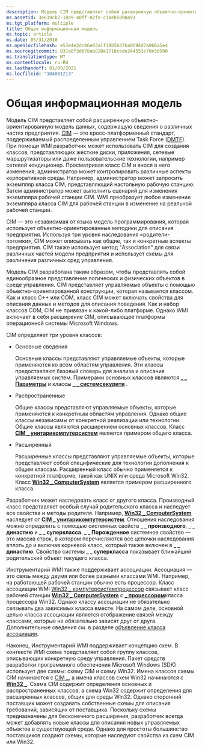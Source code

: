 ```yaml
---
description: Модель CIM представляет собой расширенную объектно-ориентированную модель данных, содержащую сведения о различных частях предприятия.
ms.assetid: 3e619cb7-18a9-40ff-82fe-c10eb5090a93
ms.tgt_platform: multiple
title: Общая информационная модель
ms.topic: article
ms.date: 05/31/2018
ms.openlocfilehash: e53e4e2dc06e03a1f19b5b47ba0b94d7a866a5e4
ms.sourcegitcommit: 831e8f3db78ab820e1710cede244553c70e50500
ms.translationtype: MT
ms.contentlocale: ru-RU
ms.lasthandoff: 01/08/2021
ms.locfileid: "104081213"
---
```

# <a name="common-information-model"></a>Общая информационная модель

Модель CIM представляет собой расширенную объектно-ориентированную модель данных, содержащую сведения о различных частях предприятия. [CIM](https://www.dmtf.org/standards/cim) — это кросс-платформенный стандарт, поддерживаемый распределенным управлением Task Force ([DMTF](https://www.dmtf.org/)). При помощи WMI разработчик может использовать CIM для создания классов, представляющих жесткие диски, приложения, сетевые маршрутизаторы или даже пользовательские технологии, например сетевой кондиционер. Просматривая класс CIM и внося в него изменения, администратор может контролировать различные аспекты корпоративной среды. Например, администратор может запросить экземпляр класса CIM, представляющий настольную рабочую станцию. Затем администратор может выполнить сценарий для изменения экземпляра рабочей станции CIM. WMI преобразует любое изменение экземпляра класса CIM для рабочей станции в изменение на реальной рабочей станции.

CIM — это независимая от языка модель программирования, которая использует объектно-ориентированные методики для описания предприятия. Используя три уровня наследования «родители-потомки», CIM может описывать как общие, так и конкретные аспекты предприятия. CIM также использует метод "Association" для связи различных частей модели предприятия и использует схемы для различения различных сред управления.

Модель CIM разработана таким образом, чтобы представлять собой единообразное представление логических и физических объектов в среде управления. CIM представляет управляемые объекты с помощью объектно-ориентированной конструкции, которая называется классом. Как и класс C++ или COM, класс CIM может включать свойства для описания данных и методов для описания поведения. Как и набор классов COM, CIM не привязан к какой-либо платформе. Однако WMI включает в себя расширение CIM, описывающее платформы операционной системы Microsoft Windows.

CIM определяет три уровня классов:

-   Основные сведения

    Основные классы представляют управляемые объекты, которые применяются ко всем областям управления. Эти классы предоставляют базовый словарь для анализа и описания управляемых систем. Примерами основных классов являются [**\_ \_ Параметры**](--parameters.md) и классы [**\_ \_ системсекурити**](--systemsecurity.md) .

-   Распространенные

    Общие классы представляют управляемые объекты, которые применяются к конкретным областям управления. Однако общие классы независимы от конкретной реализации или технологии. Общие классы являются расширением основных классов. Класс [**CIM \_ унитарикомпутерсистем**](/windows/desktop/CIMWin32Prov/cim-unitarycomputersystem) является примером общего класса.

-   Расширенный

    Расширенные классы представляют управляемые объекты, которые представляют собой специфические для технологии дополнения к общим классам. Расширенный класс обычно применяется к конкретной платформе, такой как UNIX или среда Microsoft Win32. Класс [**Win32 \_ ComputerSystem**](/windows/desktop/CIMWin32Prov/win32-computersystem) является примером расширенного класса.

Разработчик может наследовать класс от другого класса. Производный класс представляет особый случай родительского класса и наследует все свойства и методы родителя. Например, [**Win32 \_ ComputerSystem**](/windows/desktop/CIMWin32Prov/win32-computersystem) наследует от [**CIM \_ унитарикомпутерсистем**](/windows/desktop/CIMWin32Prov/cim-unitarycomputersystem). Отношения наследования можно определить с помощью системных свойств **\_ \_ производного**, **\_ \_ династию** и **\_ \_ суперкласса**. **\_ \_ Порожденное** системное свойство — это массив строк, в котором перечисляются все цепочки наследования вплоть до и включая корневой класс, который также включен в **\_ \_ династию**. Свойство системы **\_ \_ суперкласса** показывает ближайший родительский объект текущего класса.

Инструментарий WMI также поддерживает ассоциации. Ассоциация — это связь между двумя или более разными классами WMI. Например, на работающей рабочей станции обычно есть процессор. Класс ассоциации WMI [Win32 \_ компутерсистемпроцессор](/windows/desktop/CIMWin32Prov/win32-computersystemprocessor) связывает класс рабочей станции [**Win32 \_ ComputerSystem**](/windows/desktop/CIMWin32Prov/win32-computersystem) с [**\_ процессором**](/windows/desktop/CIMWin32Prov/win32-processor)класса процессора Win32. Однако классу ассоциации не обязательно связывать два зависимых класса вместе. На самом деле, основной целью класса ассоциации является отображение связей между классами, которые не обязательно зависят друг от друга. Дополнительные сведения см. в разделе [объявление класса ассоциации](declaring-an-association-class.md).

Наконец, Инструментарий WMI поддерживает концепцию схем. В контексте WMI схема представляет собой группу классов, описывающих конкретную среду управления. Пакет средств разработки программного обеспечения Microsoft Windows (SDK) использует две схемы: схему CIM и схему Win32. Имена классов схемы CIM начинаются с [CIM \_](cimclas.md), а имена классов схем Win32 начинаются с [**Win32 \_**](/windows/desktop/CIMWin32Prov/win32-provider). Схема CIM содержит определения основных и распространенных классов, а схема Win32 содержит определения для расширенных классов, общих для среды Win32. Однако сторонний поставщик может создавать собственные схемы для описания требований, зависящих от поставщика. Поскольку схемы предназначены для бесконечного расширения, разработчик всегда может добавлять новые классы для описания новых управляемых объектов в существующей среде. Однако для простоты большинство поставщиков создают схемы, которые наследуют свойства из схем CIM или Win32.

 

 
